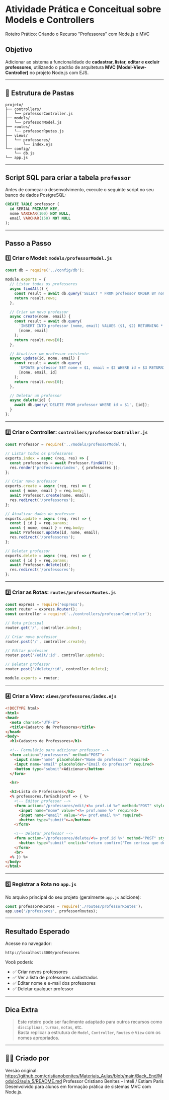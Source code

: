 
# Atividade Prática e Conceitual sobre Models e Controllers

Roteiro Prático: Criando o Recurso "Professores" com Node.js e MVC

## Objetivo
Adicionar ao sistema a funcionalidade de **cadastrar, listar, editar e excluir professores**, utilizando o padrão de arquitetura **MVC (Model-View-Controller)** no projeto Node.js com EJS.

---

## 📁 Estrutura de Pastas

```
projeto/
├── controllers/
│   └── professorController.js
├── models/
│   └── professorModel.js
├── routes/
│   └── professorRputes.js
├── views/
│   └── professores/
│       └── index.ejs
└── config/
    └── db.js
└── app.js
```

---

## Script SQL para criar a tabela `professor`

Antes de começar o desenvolvimento, execute o seguinte script no seu banco de dados PostgreSQL:

```sql
CREATE TABLE professor (
  id SERIAL PRIMARY KEY,
  nome VARCHAR(100) NOT NULL,
  email VARCHAR(150) NOT NULL
);
```

---

## Passo a Passo

### 1️⃣ Criar o Model: `models/professorModel.js`

```js
const db = require('../config/db');

module.exports = {
  // Listar todos os professores
  async findAll() {
    const result = await db.query('SELECT * FROM professor ORDER BY nome ASC');
    return result.rows;
  },

  // Criar um novo professor
  async create(nome, email) {
    const result = await db.query(
      'INSERT INTO professor (nome, email) VALUES ($1, $2) RETURNING *',
      [nome, email]
    );
    return result.rows[0];
  },

  // Atualizar um professor existente
  async update(id, nome, email) {
    const result = await db.query(
      'UPDATE professor SET nome = $1, email = $2 WHERE id = $3 RETURNING *',
      [nome, email, id]
    );
    return result.rows[0];
  },

  // Deletar um professor
  async delete(id) {
    await db.query('DELETE FROM professor WHERE id = $1', [id]);
  }
};
```

---

### 2️⃣ Criar o Controller: `controllers/professorController.js`

```js
const Professor = require('../models/professorModel');

// Listar todos os professores
exports.index = async (req, res) => {
  const professores = await Professor.findAll();
  res.render('professores/index', { professores });
};

// Criar novo professor
exports.create = async (req, res) => {
  const { nome, email } = req.body;
  await Professor.create(nome, email);
  res.redirect('/professores');
};

// Atualizar dados do professor
exports.update = async (req, res) => {
  const { id } = req.params;
  const { nome, email } = req.body;
  await Professor.update(id, nome, email);
  res.redirect('/professores');
};

// Deletar professor
exports.delete = async (req, res) => {
  const { id } = req.params;
  await Professor.delete(id);
  res.redirect('/professores');
};
```

---

### 3️⃣ Criar as Rotas: `routes/professorRoutes.js`

```js
const express = require('express');
const router = express.Router();
const controller = require('../controllers/professorController');

// Rota principal
router.get('/', controller.index);

// Criar novo professor
router.post('/', controller.create);

// Editar professor
router.post('/edit/:id', controller.update);

// Deletar professor
router.post('/delete/:id', controller.delete);

module.exports = router;
```

---

### 4️⃣ Criar a View: `views/professores/index.ejs`

```html
<!DOCTYPE html>
<html>
<head>
  <meta charset="UTF-8">
  <title>Cadastro de Professores</title>
</head>
<body>
  <h1>Cadastro de Professores</h1>

  <!-- Formulário para adicionar professor -->
  <form action="/professores" method="POST">
    <input name="nome" placeholder="Nome do professor" required>
    <input name="email" placeholder="Email do professor" required>
    <button type="submit">Adicionar</button>
  </form>

  <hr>

  <h2>Lista de Professores</h2>
  <% professores.forEach(prof => { %>
    <!-- Editar professor -->
    <form action="/professores/edit/<%= prof.id %>" method="POST" style="display:inline;">
      <input name="nome" value="<%= prof.nome %>" required>
      <input name="email" value="<%= prof.email %>" required>
      <button type="submit">✏️</button>
    </form>

    <!-- Deletar professor -->
    <form action="/professores/delete/<%= prof.id %>" method="POST" style="display:inline;">
      <button type="submit" onclick="return confirm('Tem certeza que deseja excluir?')">🗑️</button>
    </form>
    <br>
  <% }) %>
</body>
</html>
```

---

### 5️⃣ Registrar a Rota no `app.js`

No arquivo principal do seu projeto (geralmente `app.js` adicione):

```js
const professoreRoutes = require('./routes/professorRoutes');
app.use('/professores', professorRoutes);
```

---

## Resultado Esperado

Acesse no navegador:

```
http://localhost:3000/professores
```

Você poderá:

- ✅ Criar novos professores
- ✅ Ver a lista de professores cadastrados
- ✅ Editar nome e e-mail dos professores
- ✅ Deletar qualquer professor

---

## Dica Extra

> Este roteiro pode ser facilmente adaptado para outros recursos como `disciplinas`, `turmas`, `notas`, etc.  
> Basta replicar a estrutura de `Model`, `Controller`, `Routes` e `View` com os nomes apropriados.

---

## 👨‍🏫 Criado por
Versão original: https://github.com/cristianobenites/Materiais_Aulas/blob/main/Back_End/Modulo2/aula_5/README.md
Professor Cristiano Benites – Inteli / Estiam Paris  
Desenvolvido para alunos em formação prática de sistemas MVC com Node.js.
